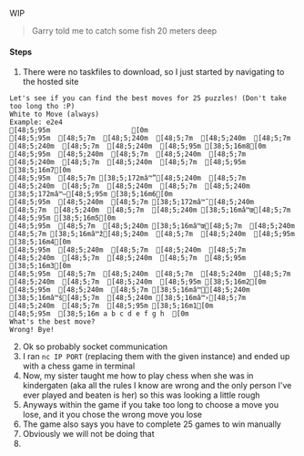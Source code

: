 WIP
> Garry told me to catch some fish 20 meters deep<br>
#### Steps
1. There were no taskfiles to download, so I just started by navigating to the hosted site
```
Let's see if you can find the best moves for 25 puzzles! (Don't take too long tho :P)
White to Move (always)
Example: e2e4
[48;5;95m                    [0m
[48;5;95m  [48;5;7m  [48;5;240m  [48;5;7m  [48;5;240m  [48;5;7m  [48;5;240m  [48;5;7m  [48;5;240m  [48;5;95m [38;5;16m8[0m
[48;5;95m  [48;5;240m  [48;5;7m  [48;5;240m  [48;5;7m  [48;5;240m  [48;5;7m  [48;5;240m  [48;5;7m  [48;5;95m [38;5;16m7[0m
[48;5;95m  [48;5;7m [38;5;172mâ™”[48;5;240m  [48;5;7m  [48;5;240m  [48;5;7m  [48;5;240m  [48;5;7m  [48;5;240m [38;5;172mâ™–[48;5;95m [38;5;16m6[0m
[48;5;95m  [48;5;240m  [48;5;7m [38;5;172mâ™˜[48;5;240m  [48;5;7m  [48;5;240m  [48;5;7m  [48;5;240m [38;5;16mâ™œ[48;5;7m  [48;5;95m [38;5;16m5[0m
[48;5;95m  [48;5;7m  [48;5;240m [38;5;16mâ™œ[48;5;7m  [48;5;240m  [48;5;7m [38;5;16mâ™ž[48;5;240m  [48;5;7m  [48;5;240m  [48;5;95m [38;5;16m4[0m
[48;5;95m  [48;5;240m  [48;5;7m  [48;5;240m  [48;5;7m  [48;5;240m  [48;5;7m  [48;5;240m  [48;5;7m  [48;5;95m [38;5;16m3[0m
[48;5;95m  [48;5;7m  [48;5;240m  [48;5;7m  [48;5;240m  [48;5;7m  [48;5;240m  [48;5;7m  [48;5;240m  [48;5;95m [38;5;16m2[0m
[48;5;95m  [48;5;240m  [48;5;7m [38;5;16mâ™[48;5;240m [38;5;16mâ™š[48;5;7m  [48;5;240m [38;5;16mâ™›[48;5;7m  [48;5;240m  [48;5;7m  [48;5;95m [38;5;16m1[0m
[48;5;95m  [38;5;16m a b c d e f g h  [0m
What's the best move?
Wrong! Bye!
```
2. Ok so probably socket communication
3. I ran `nc IP PORT` (replacing them with the given instance) and ended up with a chess game in terminal
4. Now, my sister taught me how to play chess when she was in kindergaten (aka all the rules I know are wrong and the only person I've ever played and beaten is her) so this was looking a little rough
5. Anyways within the game if you take too long to choose a move you lose, and it you chose the wrong move you lose
6. The game also says you have to complete 25 games to win manually
7. Obviously we will not be doing that
8. 
